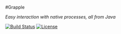 #Grapple

_Easy interaction with native processes, all from Java_

[![Build Status](https://travis-ci.org/Jire/grapple.svg?branch=master)](https://travis-ci.org/Jire/grapple)
[![License](https://img.shields.io/github/license/Jire/grapple.svg)](https://github.com/Jire/grapple/blob/master/LICENSE.txt)